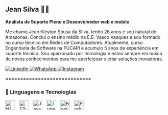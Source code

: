 ## Jean Silva 👨‍💻

**Analista de Suporte Pleno e Desenvolvedor web e mobile**

Me chamo Jean Kleyton Sousa da Silva, tenho 26 anos e sou natural do Amazonas. Concluí o ensino médio na E.E. Vasco Vasques e sou formado no curso técnico em Redes de Computadores. Atualmente, curso Engenharia de Software na FUCAPI e acumulo 5 anos de experiência em suporte técnico. Sou apaixonado por tecnologia e estou sempre em busca de novos conhecimentos para me aperfeiçoar e criar soluções inovadoras.

<p align="start">
  <a href="https://www.linkedin.com/in/jean-kleyton-003b74236" target="_blank">
    <img
      alt="LinkedIn"
      title="Acessar meu LinkedIn"
      src="https://img.shields.io/badge/LinkedIn-0A66C2?style=for-the-badge&logo=linkedin&logoColor=white"
    />
  </a>
  
  <a href="https://wa.me/5592981146482" target="_blank">
    <img
      alt="WhatsApp"
      title="Me chame no WhatsApp Profissional"
      src="https://img.shields.io/badge/WhatsApp-25D366?style=for-the-badge&logo=whatsapp&logoColor=white"
    />
  </a>
  
  <a href="https://www.instagram.com/jean_kleyton19" target="_blank">
    <img
      alt="Instagram"
      title="Meu Perfil no Instagram"
      src="https://img.shields.io/badge/Instagram-E4405F?style=for-the-badge&logo=instagram&logoColor=white"
    />
  </a>
</p>

=============================

### 🤖 Linguagens e Tecnologias

<img 
    align="left" 
    alt="HTML"
    title="HTML" 
    width="30px" 
    style="padding-right: 10px;" 
    src="https://cdn.jsdelivr.net/gh/devicons/devicon@latest/icons/html5/html5-original.svg" 
/>
<img 
    align="left" 
    alt="CSS" 
    title="CSS"
    width="30px" 
    style="padding-right: 10px;" 
    src="https://cdn.jsdelivr.net/gh/devicons/devicon@latest/icons/css3/css3-original.svg" 
/>
<img 
    align="left" 
    alt="JavaScript" 
    title="JavaScript"
    width="30px" 
    style="padding-right: 10px;" 
    src="https://cdn.jsdelivr.net/gh/devicons/devicon@latest/icons/javascript/javascript-original.svg" 
/>
<img 
    align="left" 
    alt="TypeScript"
    title="TypeScript" 
    width="30px" 
    style="padding-right: 10px;" 
    src="https://cdn.jsdelivr.net/gh/devicons/devicon@latest/icons/typescript/typescript-original.svg" 
    />
    <img 
    align="left" 
    alt="Bootstrap"
    title="Bootstrap" 
    width="30px" 
    style="padding-right: 10px;" 
    src="https://cdn.jsdelivr.net/gh/devicons/devicon@latest/icons/bootstrap/bootstrap-original.svg" 
/>
<img 
    align="left" 
    alt="Python" 
    title="Python"
    width="30px" 
    style="padding-right: 10px;" 
    src="https://cdn.jsdelivr.net/gh/devicons/devicon@latest/icons/python/python-original.svg" 
/>
